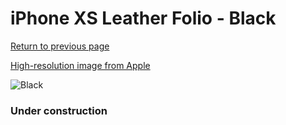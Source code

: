 # iPhone XS Leather Folio - Black

[Return to previous page](/iphone_x)

[High-resolution image from Apple](https://store.storeimages.cdn-apple.com/8756/as-images.apple.com/is/MRWW2?wid=4500&hei=4500&fmt=png)

<div style="width: 384px"><img src="/everypreview/MRWW2.png" alt="Black"></div>

### Under construction
